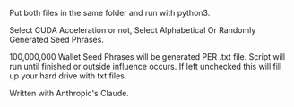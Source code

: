 Put both files in the same folder and run with python3.

Select CUDA Acceleration or not, Select Alphabetical Or Randomly Generated Seed Phrases.

100,000,000 Wallet Seed Phrases will be generated PER .txt file. Script will run until finished or outside influence occurs. If left unchecked this will fill up your hard drive with txt files.

Written with Anthropic's Claude.
